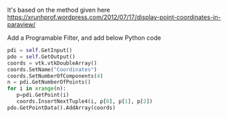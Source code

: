 It's based on the method given here https://xrunhprof.wordpress.com/2012/07/17/display-point-coordinates-in-paraview/

Add a Programable Filter, and add below Python code

``` Python
pdi = self.GetInput()
pdo = self.GetOutput()
coords = vtk.vtkDoubleArray()
coords.SetName("Coordinates")
coords.SetNumberOfComponents(4)
n = pdi.GetNumberOfPoints()
for i in xrange(n):
   p=pdi.GetPoint(i)
   coords.InsertNextTuple4(i, p[0], p[1], p[2])
pdo.GetPointData().AddArray(coords)
```
